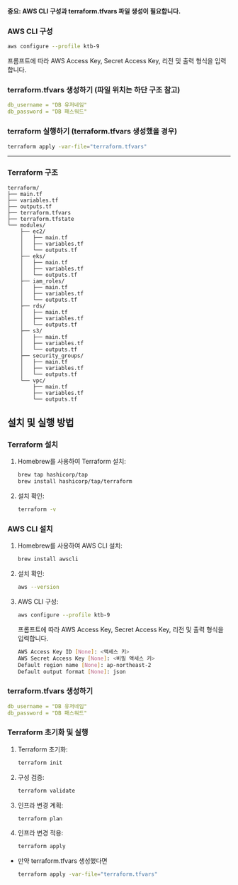 **중요: AWS CLI 구성과 terraform.tfvars 파일 생성이 필요합니다.**

### AWS CLI 구성
```sh
aws configure --profile ktb-9
```
프롬프트에 따라 AWS Access Key, Secret Access Key, 리전 및 출력 형식을 입력합니다.

### terraform.tfvars 생성하기 (파일 위치는 하단 구조 참고)
```yaml
db_username = "DB 유저네임"
db_password = "DB 패스워드"
   ```

### terraform 실행하기 (terraform.tfvars 생성했을 경우)
```sh
terraform apply -var-file="terraform.tfvars"
```

---
### Terraform 구조
```
terraform/
├── main.tf
├── variables.tf
├── outputs.tf
├── terraform.tfvars
├── terraform.tfstate
└── modules/
    ├── ec2/
    │   ├── main.tf
    │   ├── variables.tf
    │   └── outputs.tf
    ├── eks/
    │   ├── main.tf
    │   ├── variables.tf
    │   └── outputs.tf
    ├── iam_roles/
    │   ├── main.tf
    │   ├── variables.tf
    │   └── outputs.tf
    ├── rds/
    │   ├── main.tf
    │   ├── variables.tf
    │   └── outputs.tf
    ├── s3/
    │   ├── main.tf
    │   ├── variables.tf
    │   └── outputs.tf
    ├── security_groups/
    │   ├── main.tf
    │   ├── variables.tf
    │   └── outputs.tf
    └── vpc/
        ├── main.tf
        ├── variables.tf
        └── outputs.tf
```


## 설치 및 실행 방법
### Terraform 설치
1. Homebrew를 사용하여 Terraform 설치:
    ```sh
    brew tap hashicorp/tap
    brew install hashicorp/tap/terraform
    ```

2. 설치 확인:
    ```sh
    terraform -v
    ```

### AWS CLI 설치
1. Homebrew를 사용하여 AWS CLI 설치:
    ```sh
    brew install awscli
    ```

2. 설치 확인:
    ```sh
    aws --version
    ```

3. AWS CLI 구성:
    ```sh
    aws configure --profile ktb-9
    ```
   프롬프트에 따라 AWS Access Key, Secret Access Key, 리전 및 출력 형식을 입력합니다.
   ```sh
   AWS Access Key ID [None]: <액세스 키>
   AWS Secret Access Key [None]: <비밀 액세스 키>
   Default region name [None]: ap-northeast-2
   Default output format [None]: json
   ```

### terraform.tfvars 생성하기
```yaml
db_username = "DB 유저네임"
db_password = "DB 패스워드"
```

### Terraform 초기화 및 실행
1. Terraform 초기화:
    ```sh
    terraform init
    ```

2. 구성 검증:
    ```sh
    terraform validate
    ```

3. 인프라 변경 계획:
    ```sh
    terraform plan
    ```

4. 인프라 변경 적용:
    ```sh
    terraform apply
    ```
* 만약 terraform.tfvars 생성했다면
    ```sh
    terraform apply -var-file="terraform.tfvars"
    ```